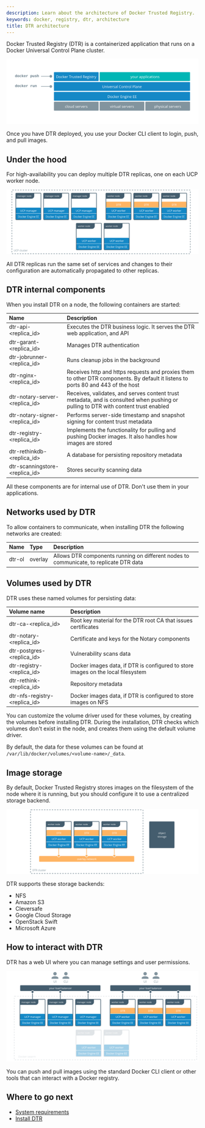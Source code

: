 ```yaml
---
description: Learn about the architecture of Docker Trusted Registry.
keywords: docker, registry, dtr, architecture
title: DTR architecture
---
```


Docker Trusted Registry (DTR) is a containerized application that runs on a
Docker Universal Control Plane cluster.

![](images/architecture-1.svg)

Once you have DTR deployed, you use your Docker CLI client to login, push, and
pull images.

## Under the hood

For high-availability you can deploy multiple DTR replicas, one on each UCP
worker node.

![](images/architecture-2.svg)

All DTR replicas run the same set of services and changes to their configuration
are automatically propagated to other replicas.

## DTR internal components

When you install DTR on a node, the following containers are started:

| Name                                 | Description                                                                                                                        |
|:-------------------------------------|:-----------------------------------------------------------------------------------------------------------------------------------|
| dtr-api-&lt;replica_id&gt;           | Executes the DTR business logic. It serves the DTR web application, and API                                                        |
| dtr-garant-&lt;replica_id&gt;        | Manages DTR authentication                                                                                                         |
| dtr-jobrunner-&lt;replica_id&gt;     | Runs cleanup jobs in the background                                                                                                |
| dtr-nginx-&lt;replica_id&gt;         | Receives http and https requests and proxies them to other DTR components. By default it listens to ports 80 and 443 of the host   |
| dtr-notary-server-&lt;replica_id&gt; | Receives, validates, and serves content trust metadata, and is consulted when pushing or pulling to DTR with content trust enabled |
| dtr-notary-signer-&lt;replica_id&gt; | Performs server-side timestamp and snapshot signing for content trust metadata                                                     |
| dtr-registry-&lt;replica_id&gt;      | Implements the functionality for pulling and pushing Docker images. It also handles how images are stored                          |
| dtr-rethinkdb-&lt;replica_id&gt;     | A database for persisting repository metadata                                                                                      |
| dtr-scanningstore-&lt;replica_id&gt; | Stores security scanning data                                                                                                      |

All these components are for internal use of DTR. Don't use them in your applications.

## Networks used by DTR

To allow containers to communicate, when installing DTR the following networks
are created:

| Name   | Type    | Description                                                                            |
|:-------|:--------|:---------------------------------------------------------------------------------------|
| dtr-ol | overlay | Allows DTR components running on different nodes to communicate, to replicate DTR data |


## Volumes used by DTR

DTR uses these named volumes for persisting data:

| Volume name                         | Description                                                                      |
|:------------------------------------|:---------------------------------------------------------------------------------|
| dtr-ca-&lt;replica_id&gt;           | Root key material for the DTR root CA that issues certificates                   |
| dtr-notary-&lt;replica_id&gt;       | Certificate and keys for the Notary components                                   |
| dtr-postgres-&lt;replica_id&gt;     | Vulnerability scans data                                                         |
| dtr-registry-&lt;replica_id&gt;     | Docker images data, if DTR is configured to store images on the local filesystem |
| dtr-rethink-&lt;replica_id&gt;      | Repository metadata                                                              |
| dtr-nfs-registry-&lt;replica_id&gt; | Docker images data, if DTR is configured to store images on NFS                  |

You can customize the volume driver used for these volumes, by creating the
volumes before installing DTR. During the installation, DTR checks which volumes
don't exist in the node, and creates them using the default volume driver.

By default, the data for these volumes can be found at
`/var/lib/docker/volumes/<volume-name>/_data`.

## Image storage

By default, Docker Trusted Registry stores images on the filesystem of the node
where it is running, but you should configure it to use a centralized storage
backend.

![](images/architecture-3.svg)

DTR supports these storage backends:

* NFS
* Amazon S3
* Cleversafe
* Google Cloud Storage
* OpenStack Swift
* Microsoft Azure

## How to interact with DTR

DTR has a web UI where you can manage settings and user permissions.

![](images/architecture-4.svg)

You can push and pull images using the standard Docker CLI client or other tools
that can interact with a Docker registry.

## Where to go next

* [System requirements](admin/install/system-requirements.md)
* [Install DTR](admin/install/index.md)
